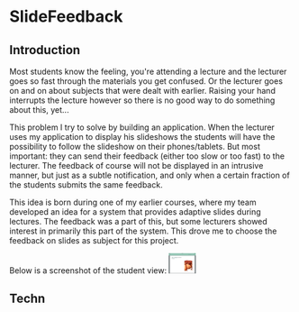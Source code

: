 # SlideFeedback


## Introduction
Most students know the feeling, you're attending a lecture and the lecturer goes so fast through the materials you get confused. Or the lecturer goes on and on about subjects that were dealt with earlier. Raising your hand interrupts the lecture however so there is no good way to do something about this, yet...

This problem I try to solve by building an application. When the lecturer uses my application to display his slideshows the students will have the possibility to follow the slideshow on their phones/tablets. But most important: they can send their feedback (either too slow or too fast) to the lecturer. The feedback of course will not be displayed in an intrusive manner, but just as a subtle notification, and only when a certain fraction of the students submits the same feedback.

This idea is born during one of my earlier courses, where my team developed an idea for a system that provides adaptive slides during lectures. The feedback was a part of this, but some lecturers showed interest in primarily this part of the system. This drove me to choose the feedback on slides as subject for this project.

Below is a screenshot of the student view:
<img src="doc/screenshot1.png" width="48">

## Techn
